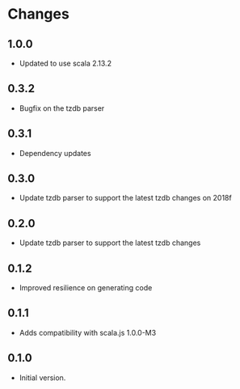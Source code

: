 # Changes

## 1.0.0

* Updated to use scala 2.13.2

## 0.3.2

* Bugfix on the tzdb parser

## 0.3.1

* Dependency updates

## 0.3.0

* Update tzdb parser to support the latest tzdb changes on 2018f

## 0.2.0

* Update tzdb parser to support the latest tzdb changes

## 0.1.2

* Improved resilience on generating code

## 0.1.1

* Adds compatibility with scala.js 1.0.0-M3

## 0.1.0

* Initial version.
